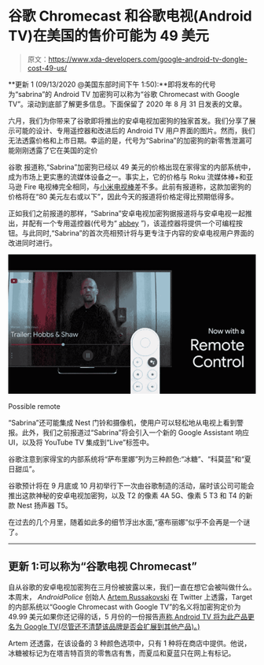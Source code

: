 # 谷歌 Chromecast 和谷歌电视(Android TV)在美国的售价可能为 49 美元

> 原文：<https://www.xda-developers.com/google-android-tv-dongle-cost-49-us/>

**更新 1 (09/13/2020 @美国东部时间下午 1:50):**即将发布的代号为“sabrina”的 Android TV 加密狗可以称为“谷歌 Chromecast with Google TV”。滚动到底部了解更多信息。下面保留了 2020 年 8 月 31 日发表的文章。

六月，我们为你带来了谷歌即将推出的安卓电视加密狗的独家首发。我们分享了展示可能的设计、专用遥控器和改进后的 Android TV 用户界面的图片。然而，我们无法透露价格和上市日期。幸运的是，代号为“Sabrina”的加密狗的新零售泄漏可能刚刚透露了它在美国的定价

谷歌 报道称,“Sabrina”加密狗已经以 49 美元的价格出现在家得宝的内部系统中，成为市场上更实惠的流媒体设备之一。事实上，它的价格与 Roku 流媒体棒+和亚马逊 Fire 电视棒完全相同，与[小米电视棒](https://www.xda-developers.com/xiaomi-mi-tv-stick-india-launch-challenges-amazon-fire-tv-stick/)差不多。此前有报道称，这款加密狗的价格将在“80 美元左右或以下”，因此今天的报道将价格定得比预期低得多。

正如我们之前报道的那样，“Sabrina”安卓电视加密狗据报道将与安卓电视一起推出，并配有一个专用遥控器(代号为“ [abbey](https://twitter.com/MishaalRahman/status/1280271704468619265) ”)，该遥控器将提供一个可编程按钮。与此同时,“Sabrina”的首次亮相预计将与更专注于内容的安卓电视用户界面的改进同时进行。

 <picture>![Google Android TV dongle remote](img/f8463139484ce20466eb76ddd801e85d.png)</picture> 

Possible remote

“Sabrina”还可能集成 Nest 门铃和摄像机，使用户可以轻松地从电视上看到警报。此外，我们之前报道过“Sabrina”将会引入一个新的 Google Assistant 响应 UI，以及将 YouTube TV 集成到“Live”标签中。

谷歌注意到家得宝的内部系统将“萨布里娜”列为三种颜色:“冰糖”、“科莫蓝”和“夏日甜瓜”。

谷歌预计将在 9 月底或 10 月初举行下一次由谷歌制造的活动，届时该公司可能会推出这款神秘的安卓电视加密狗，以及 T2 的像素 4A 5G、像素 5 T3 和 T4 的新款 Nest 扬声器 T5。

在过去的几个月里，随着如此多的细节浮出水面,“塞布丽娜”似乎不会再是一个谜了。

* * *

## 更新 1:可以称为“谷歌电视 Chromecast”

自从谷歌的安卓电视加密狗在三月份被披露以来，我们一直在想它会被叫做什么。本周末， *AndroidPolice* 创始人 [Artem Russakovski](https://twitter.com/ArtemR) 在 Twitter 上透露，Target 的内部系统以“Google Chromecast with Google TV”的名义将加密狗定价为 49.99 美元如果你还记得的话，5 月份的一份报告[声称 Android TV 将为此产品更名为 Google TV(尽管还不清楚该品牌是否会扩展到其他产品)。)](https://www.xda-developers.com/android-tv-version-google-tv/)

Artem 还透露，在该设备的 3 种颜色选项中，只有 1 种将在商店中提供。他说，冰糖被标记为在塔吉特百货的零售店有售，而夏瓜和夏蓝只在网上有标记。